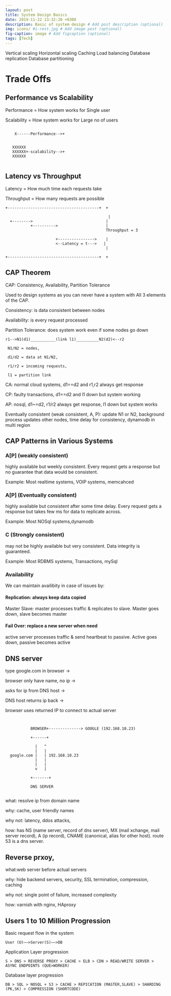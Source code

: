 ```yaml
---
layout: post
title: System Design Basics
date: 2019-11-22 13:32:20 +0300
description: Basic of system design # Add post description (optional)
img: icons/ #i-rest.jpg # Add image post (optional)
fig-caption: image # Add figcaption (optional)
tags: [Tech]
---
```



Vertical scaling
Horizontal scaling
Caching
Load balancing
Database replication
Database partitioning


# Trade Offs
## Performance vs Scalability
Performance = How system works for Single user

Scalability = How system works for Large no of users

```
                         
    X------Performance-->+


   XXXXXX                
   XXXXXX+-scalability-->+ 
   XXXXXX               


```

## Latency vs Throughput
Latency = How much time each requests take

Throughput = How many requests are possible

```
+----------------------------------------+  +

                                             |
  +-------->                                |
           +---------->                     |
                                            Throughput = 3

                      +---------------->    |
                      <--Latency = t--->   |
                                            |

+----------------------------------------+  +

```

## CAP Theorem
CAP: Consistency, Availability, Partition Tolerance

Used to design systems as you can never have a system with All 3 elements of the CAP.


Consistency: is data consistent between nodes


Availability: is every request processed


Partition Tolerance: does system work even if some nodes go down


```
r1-->N1(d1)___________(link l1)__________N2(d2)<--r2

 N1/N2 = nodes, 
 
 d1/d2 = data at N1/N2, 
 
 r1/r2 = incoming requests, 
 
 l1 = partition link

```

CA: normal cloud systems, d1==d2 and r1,r2 always get response


CP: faulty transactions, d1==d2 and l1 down but system working


AP: nosql, d1~=d2, r1/r2 always get response, l1 down but system works


Eventually consistent (weak consistent, A, P): 
update N1 or N2, background process updates other nodes, time delay for consistency, dynamodb in multi region


## CAP Patterns in Various Systems 

### A[P] (weakly consistent) 
highly available but weekly consistent. Every request gets a response but no guarantee that data would be consistent. 


Example: Most realtime systems, VOIP systems, memcahced 

### A[P] (Eventually consistent) 
highly available but consistent after some time delay. Every request gets a response but takes few ms for data to replicate across. 


Example: Most NOSql systems,dynamodb

### C (Strongly consistent) 
may not be highly available but very consistent. Data integrity is guaranteed. 


Example: Most RDBMS systems, Transactions, mySql

### Availability
We can maintain availibity in case of issues by:

#### Replication: always keep data copied
Master Slave: master processes traffic & replicates to slave. Master goes down, slave becomes master

#### Fail Over: replace a new server when need
active server processes traffic & send heartbeat to passive. Active goes down, passive becomes active

## DNS server

type google.com in browser -> 

browser only have name, no ip -> 

asks for ip from DNS host -> 

DNS host returns ip back ->

browser uses returned IP to connect to actual server

```

 
           BROWSER+--------------> GOOGLE (192.168.10.23)

           +------+ 

             |   ^
             |   |
  google.com |   | 192.168.10.23
             |   |
             |   |
             v   |

           +-------+

           DNS SERVER


```


what: resolve ip from domain name

why: cache, user friendly names

why not: latency, ddos attacks, 

how: has NS (name server, record of dns server), MX (mail xchange, mail server record), A (ip record), CNAME (canonical, alias for other host). route 53 is a dns server.

## Reverse prxoy, 
what:web server before actual servers

why: hide backend servers, security, SSL termination, compression, caching 

why not: single point of failure, increased complexity

how: varnish with nginx, HAproxy

## Users 1 to 10 Million Progression

Basic request flow in the system

	User (U)——>Server(S)——>DB

Application Layer progression

	S > DNS > REVERSE PROXY > CACHE > ELB > CDN > READ/WRITE SERVER > ASYNC ENDPOINTS (QUE>WORKER)

Database layer progression

	DB > SQL > NOSQL + S3 > CACHE > REPICATION (MASTER,SLAVE) > SHARDING (PK,SK) > COMPRESSION (SHORTCODE)